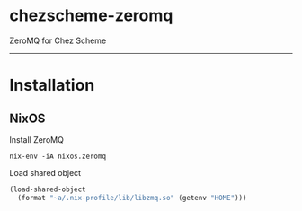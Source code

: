 # chezscheme-zeromq
ZeroMQ for Chez Scheme

---

# Installation

## NixOS

Install ZeroMQ

```
nix-env -iA nixos.zeromq
```

Load shared object

```scheme
(load-shared-object
  (format "~a/.nix-profile/lib/libzmq.so" (getenv "HOME")))
```
